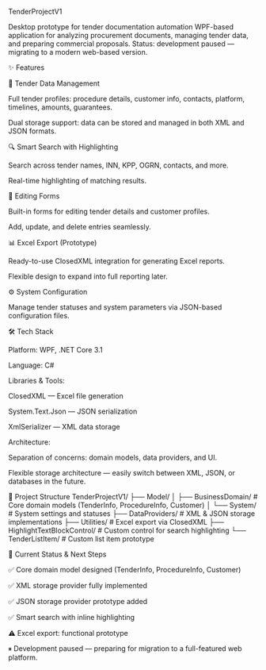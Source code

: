 TenderProjectV1

Desktop prototype for tender documentation automation
WPF-based application for analyzing procurement documents, managing tender data, and preparing commercial proposals.
Status: development paused — migrating to a modern web-based version.

✨ Features

📂 Tender Data Management

Full tender profiles: procedure details, customer info, contacts, platform, timelines, amounts, guarantees.

Dual storage support: data can be stored and managed in both XML and JSON formats.

🔍 Smart Search with Highlighting

Search across tender names, INN, KPP, OGRN, contacts, and more.

Real-time highlighting of matching results.

📝 Editing Forms

Built-in forms for editing tender details and customer profiles.

Add, update, and delete entries seamlessly.

📊 Excel Export (Prototype)

Ready-to-use ClosedXML integration for generating Excel reports.

Flexible design to expand into full reporting later.

⚙️ System Configuration

Manage tender statuses and system parameters via JSON-based configuration files.

🛠️ Tech Stack

Platform: WPF, .NET Core 3.1

Language: C#

Libraries & Tools:

ClosedXML — Excel file generation

System.Text.Json — JSON serialization

XmlSerializer — XML data storage

Architecture:

Separation of concerns: domain models, data providers, and UI.

Flexible storage architecture — easily switch between XML, JSON, or databases in the future.

📂 Project Structure
TenderProjectV1/
├── Model/
│   ├── BusinessDomain/    # Core domain models (TenderInfo, ProcedureInfo, Customer)
│   └── System/            # System settings and statuses
├── DataProviders/         # XML & JSON storage implementations
├── Utilities/             # Excel export via ClosedXML
├── HighlightTextBlockControl/  # Custom control for search highlighting
└── TenderListItem/        # Custom list item prototype

🚀 Current Status & Next Steps

✅ Core domain model designed (TenderInfo, ProcedureInfo, Customer)

✅ XML storage provider fully implemented

✅ JSON storage provider prototype added

✅ Smart search with inline highlighting

⚠️ Excel export: functional prototype

⏸ Development paused — preparing for migration to a full-featured web platform.

